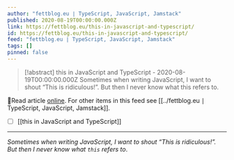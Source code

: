 ```yaml
---
author: "fettblog․eu ∣ TypeScript, JavaScript, Jamstack"
published: 2020-08-19T00:00:00.000Z
link: https://fettblog.eu/this-in-javascript-and-typescript/
id: https://fettblog.eu/this-in-javascript-and-typescript/
feed: "fettblog․eu ∣ TypeScript, JavaScript, Jamstack"
tags: []
pinned: false
---
```

> [!abstract] this in JavaScript and TypeScript - 2020-08-19T00:00:00.000Z
> Sometimes when writing JavaScript, I want to shout “This is ridiculous!”. But then I never know what this refers to.

🔗Read article [online](https://fettblog.eu/this-in-javascript-and-typescript/). For other items in this feed see [[../fettblog․eu ∣ TypeScript, JavaScript, Jamstack]].

- [ ] [[this in JavaScript and TypeScript]]
- - -
_Sometimes when writing JavaScript, I want to shout “This is ridiculous!”. But then I never know what `this` refers to_.

